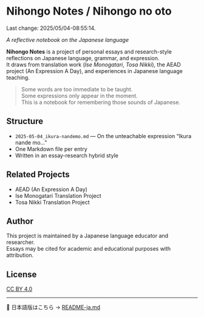 # Nihongo Notes / Nihongo no oto

Last change: 2025/05/04-08:55:14.

_A reflective notebook on the Japanese language_

**Nihongo Notes** is a project of personal essays and research-style reflections on Japanese language, grammar, and expression.  
It draws from translation work (_Ise Monogatari_, _Tosa Nikki_), the AEAD project (An Expression A Day), and experiences in Japanese language teaching.

> Some words are too immediate to be taught.  
> Some expressions only appear in the moment.  
> This is a notebook for remembering those sounds of Japanese.

## Structure

- `2025-05-04_ikura-nandemo.md` — On the unteachable expression “Ikura nande mo...”
- One Markdown file per entry
- Written in an essay-research hybrid style

## Related Projects

- AEAD (An Expression A Day)
- Ise Monogatari Translation Project
- Tosa Nikki Translation Project

## Author

This project is maintained by a Japanese language educator and researcher.  
Essays may be cited for academic and educational purposes with attribution.

## License

[CC BY 4.0](https://creativecommons.org/licenses/by/4.0/)

---

📄 日本語版はこちら → [README-ja.md](./README-ja.md)
